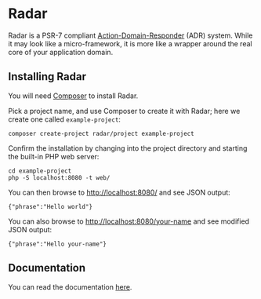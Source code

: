 # Radar

Radar is a PSR-7 compliant [Action-Domain-Responder](http://pmjones.io/adr)
(ADR) system. While it may look like a micro-framework, it is more like a
wrapper around the real core of your application domain.

## Installing Radar

You will need [Composer](https://getcomposer.org) to install Radar.

Pick a project name, and use Composer to create it with Radar; here we create
one called `example-project`:

    composer create-project radar/project example-project

Confirm the installation by changing into the project directory and starting the
built-in PHP web server:

    cd example-project
    php -S localhost:8080 -t web/

You can then browse to <http://localhost:8080/> and see JSON output:

    {"phrase":"Hello world"}

You can also browse to <http://localhost:8080/your-name> and see modified JSON output:

    {"phrase":"Hello your-name"}

## Documentation

You can read the documentation [here](docs/index.md).

